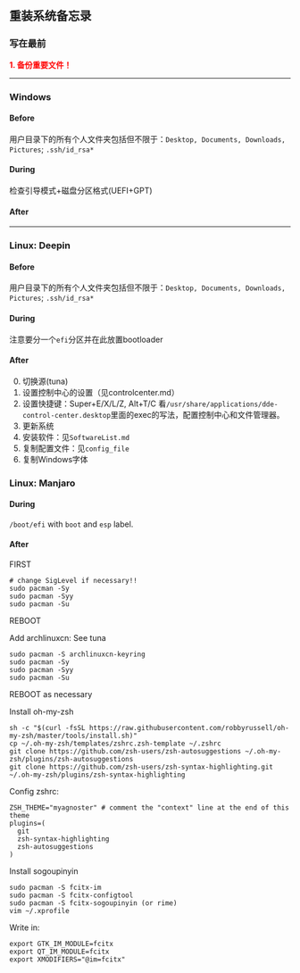 ## 重装系统备忘录

### 写在最前
<font color='red'><b>1. 备份重要文件！</b></font>

---

### Windows

#### Before
用户目录下的所有个人文件夹包括但不限于：`` Desktop, Documents, Downloads, Pictures ``; `` .ssh/id_rsa* ``

#### During
检查引导模式+磁盘分区格式(UEFI+GPT)

#### After

---

### Linux: Deepin

#### Before
用户目录下的所有个人文件夹包括但不限于：`` Desktop, Documents, Downloads, Pictures ``; `` .ssh/id_rsa* ``

#### During

注意要分一个`` efi ``分区并在此放置bootloader

#### After

0. 切换源(tuna)
1. 设置控制中心的设置（见controlcenter.md）
1. 设置快捷键：Super+E/X/L/Z, Alt+T/C
   看`` /usr/share/applications/dde-control-center.desktop ``里面的exec的写法，配置控制中心和文件管理器。
1. 更新系统
1. 安装软件：见`` SoftwareList.md ``
1. 复制配置文件：见`` config_file ``
1. 复制Windows字体


### Linux: Manjaro

#### During

`` /boot/efi `` with `` boot `` and `` esp `` label.

#### After

FIRST

```shell
# change SigLevel if necessary!!
sudo pacman -Sy
sudo pacman -Syy
sudo pacman -Su
```

REBOOT

Add archlinuxcn: See tuna
```shell
sudo pacman -S archlinuxcn-keyring
sudo pacman -Sy
sudo pacman -Syy
sudo pacman -Su
```

REBOOT as necessary

Install oh-my-zsh

```shell
sh -c "$(curl -fsSL https://raw.githubusercontent.com/robbyrussell/oh-my-zsh/master/tools/install.sh)"
cp ~/.oh-my-zsh/templates/zshrc.zsh-template ~/.zshrc
git clone https://github.com/zsh-users/zsh-autosuggestions ~/.oh-my-zsh/plugins/zsh-autosuggestions
git clone https://github.com/zsh-users/zsh-syntax-highlighting.git ~/.oh-my-zsh/plugins/zsh-syntax-highlighting
```

Config zshrc: 

```shell
ZSH_THEME="myagnoster" # comment the "context" line at the end of this theme
plugins=(
  git
  zsh-syntax-highlighting
  zsh-autosuggestions
)
```

Install sogoupinyin

```shell
sudo pacman -S fcitx-im
sudo pacman -S fcitx-configtool
sudo pacman -S fcitx-sogoupinyin (or rime)
vim ~/.xprofile
```

Write in:

```shell
export GTK_IM_MODULE=fcitx
export QT_IM_MODULE=fcitx
export XMODIFIERS="@im=fcitx"
```
